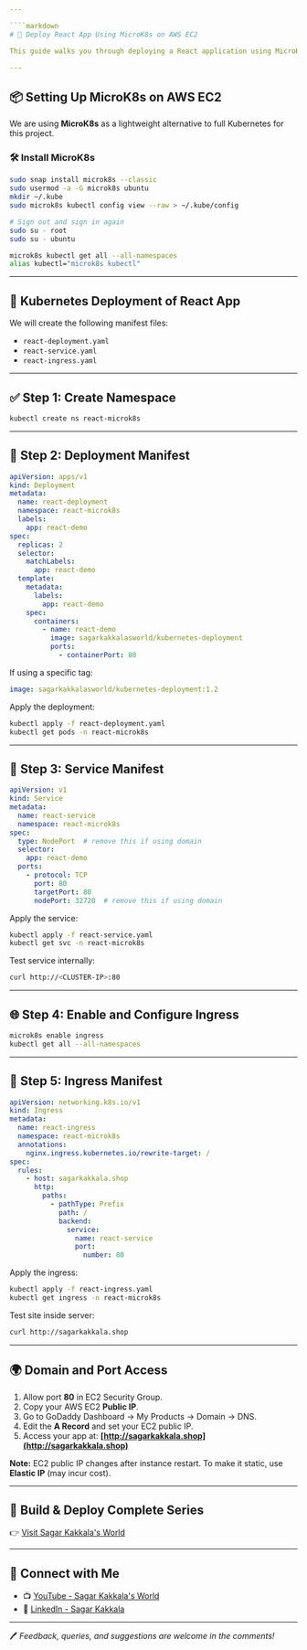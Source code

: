 ```yaml
---

````markdown
# 🚀 Deploy React App Using MicroK8s on AWS EC2

This guide walks you through deploying a React application using MicroK8s (a lightweight Kubernetes distribution) on an AWS EC2 instance.

---
```


## 📦 Setting Up MicroK8s on AWS EC2

We are using **MicroK8s** as a lightweight alternative to full Kubernetes for this project.

### 🛠 Install MicroK8s

```bash
sudo snap install microk8s --classic
sudo usermod -a -G microk8s ubuntu
mkdir ~/.kube
sudo microk8s kubectl config view --raw > ~/.kube/config

# Sign out and sign in again
sudo su - root
sudo su - ubuntu

microk8s kubectl get all --all-namespaces
alias kubectl="microk8s kubectl"
````

---

## 🚧 Kubernetes Deployment of React App

We will create the following manifest files:

* `react-deployment.yaml`
* `react-service.yaml`
* `react-ingress.yaml`

---

## ✅ Step 1: Create Namespace

```bash
kubectl create ns react-microk8s
```

---

## 📄 Step 2: Deployment Manifest

```yaml
apiVersion: apps/v1
kind: Deployment
metadata:
  name: react-deployment
  namespace: react-microk8s
  labels:
    app: react-demo
spec:
  replicas: 2
  selector:
    matchLabels:
      app: react-demo
  template:
    metadata:
      labels:
        app: react-demo
    spec:
      containers:
        - name: react-demo
          image: sagarkakkalasworld/kubernetes-deployment
          ports:
            - containerPort: 80
```

If using a specific tag:

```yaml
image: sagarkakkalasworld/kubernetes-deployment:1.2
```

Apply the deployment:

```bash
kubectl apply -f react-deployment.yaml
kubectl get pods -n react-microk8s
```

---

## 📄 Step 3: Service Manifest

```yaml
apiVersion: v1
kind: Service
metadata:
  name: react-service
  namespace: react-microk8s
spec:
  type: NodePort  # remove this if using domain
  selector:
    app: react-demo
  ports:
    - protocol: TCP
      port: 80
      targetPort: 80
      nodePort: 32720  # remove this if using domain
```

Apply the service:

```bash
kubectl apply -f react-service.yaml
kubectl get svc -n react-microk8s
```

Test service internally:

```bash
curl http://<CLUSTER-IP>:80
```

---

## 🌐 Step 4: Enable and Configure Ingress

```bash
microk8s enable ingress
kubectl get all --all-namespaces
```

---

## 📄 Step 5: Ingress Manifest

```yaml
apiVersion: networking.k8s.io/v1
kind: Ingress
metadata:
  name: react-ingress
  namespace: react-microk8s
  annotations:
    nginx.ingress.kubernetes.io/rewrite-target: /
spec:
  rules:
    - host: sagarkakkala.shop
      http:
        paths:
          - pathType: Prefix
            path: /
            backend:
              service:
                name: react-service
                port:
                  number: 80
```

Apply the ingress:

```bash
kubectl apply -f react-ingress.yaml
kubectl get ingress -n react-microk8s
```

Test site inside server:

```bash
curl http://sagarkakkala.shop
```

---

## 🌍 Domain and Port Access

1. Allow port **80** in EC2 Security Group.
2. Copy your AWS EC2 **Public IP**.
3. Go to GoDaddy Dashboard → My Products → Domain → DNS.
4. Edit the **A Record** and set your EC2 public IP.
5. Access your app at: **[http://sagarkakkala.shop](http://sagarkakkala.shop)**

**Note:** EC2 public IP changes after instance restart. To make it static, use **Elastic IP** (may incur cost).

---

## 🎥 Build & Deploy Complete Series

👉 [Visit Sagar Kakkala's World](https://www.sagarkakkalasworld.com)

---

## 🤝 Connect with Me

* 📺 [YouTube - Sagar Kakkala's World](https://www.youtube.com/@SagarKakkalasWorld)
* 💼 [LinkedIn - Sagar Kakkala](https://www.linkedin.com/in/sagar-kakkala)

---

🖊 *Feedback, queries, and suggestions are welcome in the comments!*
